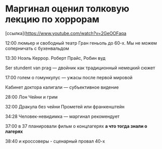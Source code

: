 # Маргинал оценил толковую лекцию по хоррорам

[ссылка](https://www.youtube.com/watch?v=2GeOOFaqa

12:00 люмьер и свободный театр Гран геньоль до 60-х. Мы не можем соперничать с бухенвальдом

13:30 Ноэль Керрор. Роберт Прайс, Робин вуд

Ser stundent van prag — двойник как традиционный немецкий сюжет

17:00 голем о гомункулус — ужасы после первой мировой

Кабинет доктора калигали — субъективное видение

28:00 Лон Чейни и грим

32:00 Дракула без чейни
Прометей или франкенштейн

34:28 Человек-невидимка — маргинал рекомендует

37:00 в 37 планировали фильм о концлагерях **а что тогда знали о лагерях**

38:40 и кроссоверы - сценарный провал 40-х

